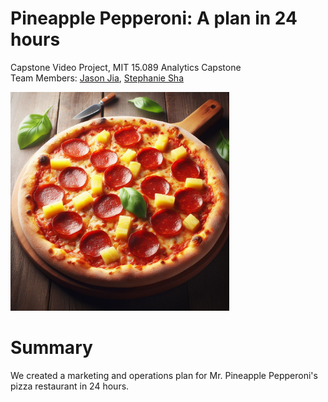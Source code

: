 # Pineapple Pepperoni: A plan in 24 hours
Capstone Video Project, MIT 15.089 Analytics Capstone <br>
Team Members: [Jason Jia](https://www.linkedin.com/in/jasonjiajs/), [Stephanie Sha](www.linkedin.com/in/ousha/)

<div align="left">
    <img src="/Pizza.jpeg" width="350px"</img> 
</div>

# Summary
We created a marketing and operations plan for Mr. Pineapple Pepperoni's pizza restaurant in 24 hours.
